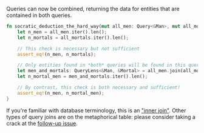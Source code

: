 Queries can now be combined, returning the data for entities that are contained in both queries.

```rust
fn socratic_deduction_the_hard_way(mut all_men: Query<&Man>, mut all_mortals: Query<&Mortal>){
    let n_men = all_men.iter().len();
    let n_mortals = all_mortals.iter().len();

    // This check is necessary but not sufficient
    assert_eq!(n_men, n_mortals);

    // Only entities found in *both* queries will be found in this query
    let men_and_mortals: QueryLens<&Man, &Mortal> = all_men.join(all_mortals);
    let n_mortal_men = men_and_mortals.iter().len();

    // By contrast, this check is both necessary and sufficient!
    assert_eq!(n_men, n_mortal_men);
}
```

If you're familiar with database terminology, this is an ["inner join"](https://www.w3schools.com/sql/sql_join.asp).
Other types of query joins are on the metaphorical table: please consider taking a crack at the [follow-up issue](https://github.com/bevyengine/bevy/issues/13633).
